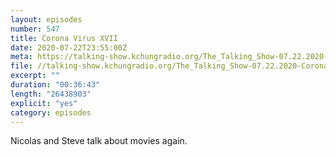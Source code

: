 ```yaml
---
layout: episodes
number: 547
title: Corona Virus XVII
date: 2020-07-22T23:55:00Z
meta: https://talking-show.kchungradio.org/The_Talking_Show-07.22.2020-Coronavirus_17.mp3
file: //talking-show.kchungradio.org/The_Talking_Show-07.22.2020-Coronavirus_17.mp3
excerpt: ""
duration: "00:36:43"
length: "26438903"
explicit: "yes"
category: episodes
---
```

Nicolas and Steve talk about movies again.
